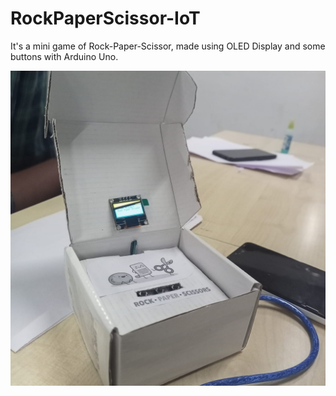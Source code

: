# RockPaperScissor-IoT
It's a mini game of Rock-Paper-Scissor, made using OLED Display and some buttons with Arduino Uno.

![final project](images/finalProject.jpeg)
